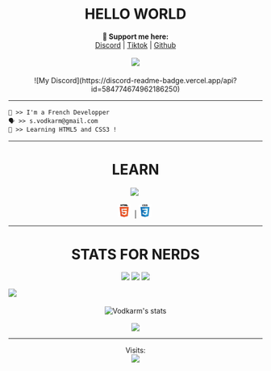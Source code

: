 <h1 align="center">HELLO WORLD</h1>

<p align="center">
  <b>🖤 Support me here: </b><br>
  <a href="https://dsc.gg/top-hoster">Discord</a> |
  <a href="https://vm.tiktok.com/ZMR4UXWo9/">Tiktok</a> |
  <a href="https://github.com/Vodkarm">Github</a>
  <br><br>
  <img src="https://i.postimg.cc/3JswbQnD/65-F72-C8-B-D0-C4-4-AAC-A7-E8-E81-FBAC78-B25.gif">
  <br><br>
  ![My Discord](https://discord-readme-badge.vercel.app/api?id=584774674962186250)
</p>

-----

```diff
👤 >> I'm a French Developper
🗣️ >> s.vodkarm@gmail.com
🐺 >> Learning HTML5 and CSS3 !
```

-----

<h1 align="center">LEARN</h1>

<p align="center"><code><img height="25" src="https://upload.wikimedia.org/wikipedia/commons/thumb/c/c3/Python-logo-notext.svg/1024px-Python-logo-notext.svg.png"></code>&nbsp;</p> <p align="center"> 
<code><img height="25" src="https://raw.githubusercontent.com/github/explore/80688e429a7d4ef2fca1e82350fe8e3517d3494d/topics/html/html.png"></code>&nbsp; |  <code><img height="25" src="https://raw.githubusercontent.com/github/explore/80688e429a7d4ef2fca1e82350fe8e3517d3494d/topics/css/css.png"></code>&nbsp;
</p>

-----

<h1 align="center">STATS FOR NERDS</h1>
<p align="center">
  <img src="https://img.shields.io/github/followers/Vodkarm?style=social">
  <img src="https://img.shields.io/github/stars/Vodkarm?style=social">
  <img src="https://komarev.com/ghpvc/?username=Vodkarm&color=red">
</p>

<img src="https://activity-graph.herokuapp.com/graph?username=vodkarm">

<p align="center"> <img align="center" src="https://github-readme-stats.vercel.app/api?username=Vodkarm&show_icons=true&include_all_commits=true&show_icons=true&title_color=fff&icon_color=79ff97&text_color=9f9f9f&bg_color=151515" alt="Vodkarm's stats" /> </p>

<p align="center"> <img align="center" src="https://github-readme-stats.vercel.app/api/top-langs/?username=Vodkarm&layout=compact&show_icons=true&title_color=fff&icon_color=79ff97&text_color=9f9f9f&bg_color=151515" /></p>

---  

<p align="center"> 
  Visits:<br>
  <img src="https://komarev.com/ghpvc/?username=Vodkarm&color=red" />
</p>
